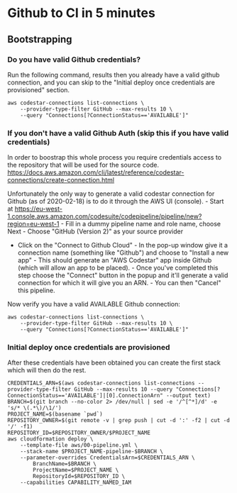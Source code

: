# Github to CI in 5 minutes

## Bootstrapping

### Do you have valid Github credentials?
Run the following command, results then you already have a valid github connection, and you can skip to the "Initial deploy once credentials are provisioned" section.

    aws codestar-connections list-connections \
        --provider-type-filter GitHub --max-results 10 \
        --query "Connections[?ConnectionStatus=='AVAILABLE']"

### If you don't have a valid Github Auth (skip this if you have valid credentials)

In order to boostrap this whole process you require credentials access to the repository that will be used for the source code. https://docs.aws.amazon.com/cli/latest/reference/codestar-connections/create-connection.html

Unfortunately the only way to generate a valid codestar connection for Github (as of 2020-02-18) is to do it through the AWS UI (console). - Start at https://eu-west-1.console.aws.amazon.com/codesuite/codepipeline/pipeline/new?region=eu-west-1 - Fill in a dummy pipeline name and role name, choose Next - Choose "GitHub (Version 2)" as your source provider
- Click on the "Connect to Github Cloud" - In the pop-up window give it a connection name (something like "Github") and choose to "Install a new app" - This should generate an "AWS Codestar" app inside Github (which will allow an app to be placed). - Once you've completed this step choose the "Connect" button in the popup and it'll generate a valid connection for which it will give you an ARN. - You can then "Cancel" this pipeline.

Now verify you have a valid AVAILABLE Github connection:

    aws codestar-connections list-connections \
        --provider-type-filter GitHub --max-results 10 \
        --query "Connections[?ConnectionStatus=='AVAILABLE']"

### Initial deploy once credentials are provisioned

After these credentials have been obtained you can create the first stack which will then do the rest.

    CREDENTIALS_ARN=$(aws codestar-connections list-connections --provider-type-filter GitHub --max-results 10 --query "Connections[?ConnectionStatus=='AVAILABLE']|[0].ConnectionArn" --output text)
    BRANCH=$(git branch --no-color 2> /dev/null | sed -e '/^[^*]/d' -e 's/* \(.*\)/\1/')
    PROJECT_NAME=$(basename `pwd`)
    REPOSITORY_OWNER=$(git remote -v | grep push | cut -d ':' -f2 | cut -d '/' -f1)
    REPOSITORY_ID=$REPOSITORY_OWNER/$PROJECT_NAME
    aws cloudformation deploy \
        --template-file aws/00-pipeline.yml \
        --stack-name $PROJECT_NAME-pipeline-$BRANCH \
        --parameter-overrides CredentialsArn=$CREDENTIALS_ARN \
            BranchName=$BRANCH \
            ProjectName=$PROJECT_NAME \
            RepositoryId=$REPOSITORY_ID \
        --capabilities CAPABILITY_NAMED_IAM

